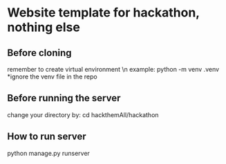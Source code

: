 # Website template for hackathon, nothing else
## Before cloning
remember to create virtual environment \n
example: python -m venv .venv
*ignore the venv file in the repo
## Before running the server
change your directory by:
cd hackthemAll/hackathon
## How to run server
python manage.py runserver

